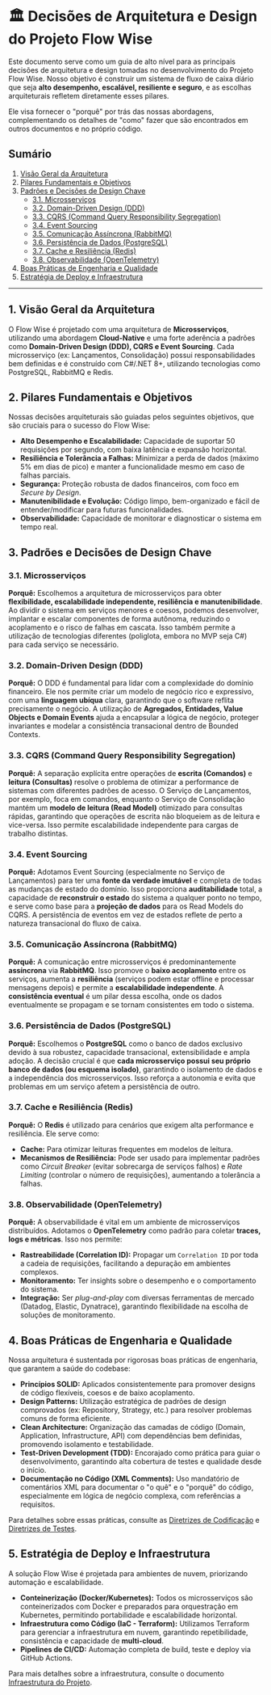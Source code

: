 # 🏛️ Decisões de Arquitetura e Design do Projeto Flow Wise

Este documento serve como um guia de alto nível para as principais decisões de arquitetura e design tomadas no desenvolvimento do Projeto Flow Wise. Nosso objetivo é construir um sistema de fluxo de caixa diário que seja **alto desempenho, escalável, resiliente e seguro**, e as escolhas arquiteturais refletem diretamente esses pilares.

Ele visa fornecer o "porquê" por trás das nossas abordagens, complementando os detalhes de "como" fazer que são encontrados em outros documentos e no próprio código.

## Sumário

1.  [Visão Geral da Arquitetura](#1-visão-geral-da-arquitetura)
2.  [Pilares Fundamentais e Objetivos](#2-pilares-fundamentais-e-objetivos)
3.  [Padrões e Decisões de Design Chave](#3-padrões-e-decisões-de-design-chave)
    * [3.1. Microsserviços](#31-microsserviços)
    * [3.2. Domain-Driven Design (DDD)](#32-domain-driven-design-ddd)
    * [3.3. CQRS (Command Query Responsibility Segregation)](#33-cqrs-command-query-responsibility-segregation)
    * [3.4. Event Sourcing](#34-event-sourcing)
    * [3.5. Comunicação Assíncrona (RabbitMQ)](#35-comunicação-assíncrona-rabbitmq)
    * [3.6. Persistência de Dados (PostgreSQL)](#36-persistência-de-dados-postgresql)
    * [3.7. Cache e Resiliência (Redis)](#37-cache-e-resiliência-redis)
    * [3.8. Observabilidade (OpenTelemetry)](#38-observabilidade-opentelemetry)
4.  [Boas Práticas de Engenharia e Qualidade](#4-boas-práticas-de-engenharia-e-qualidade)
5.  [Estratégia de Deploy e Infraestrutura](#5-estratégia-de-deploy-e-infraestrutura)

---

## 1. Visão Geral da Arquitetura

O Flow Wise é projetado com uma arquitetura de **Microsserviços**, utilizando uma abordagem **Cloud-Native** e uma forte aderência a padrões como **Domain-Driven Design (DDD), CQRS e Event Sourcing**. Cada microsserviço (ex: Lançamentos, Consolidação) possui responsabilidades bem definidas e é construído com C#/.NET 8+, utilizando tecnologias como PostgreSQL, RabbitMQ e Redis.

## 2. Pilares Fundamentais e Objetivos

Nossas decisões arquiteturais são guiadas pelos seguintes objetivos, que são cruciais para o sucesso do Flow Wise:

* **Alto Desempenho e Escalabilidade:** Capacidade de suportar 50 requisições por segundo, com baixa latência e expansão horizontal.
* **Resiliência e Tolerância a Falhas:** Minimizar a perda de dados (máximo 5% em dias de pico) e manter a funcionalidade mesmo em caso de falhas parciais.
* **Segurança:** Proteção robusta de dados financeiros, com foco em *Secure by Design*.
* **Manutenibilidade e Evolução:** Código limpo, bem-organizado e fácil de entender/modificar para futuras funcionalidades.
* **Observabilidade:** Capacidade de monitorar e diagnosticar o sistema em tempo real.

## 3. Padrões e Decisões de Design Chave

### 3.1. Microsserviços

**Porquê:** Escolhemos a arquitetura de microsserviços para obter **flexibilidade, escalabilidade independente, resiliência e manutenibilidade**. Ao dividir o sistema em serviços menores e coesos, podemos desenvolver, implantar e escalar componentes de forma autônoma, reduzindo o acoplamento e o risco de falhas em cascata. Isso também permite a utilização de tecnologias diferentes (poliglota, embora no MVP seja C#) para cada serviço se necessário.

### 3.2. Domain-Driven Design (DDD)

**Porquê:** O DDD é fundamental para lidar com a complexidade do domínio financeiro. Ele nos permite criar um modelo de negócio rico e expressivo, com uma **linguagem ubíqua** clara, garantindo que o software reflita precisamente o negócio. A utilização de **Agregados, Entidades, Value Objects e Domain Events** ajuda a encapsular a lógica de negócio, proteger invariantes e modelar a consistência transacional dentro de Bounded Contexts.

### 3.3. CQRS (Command Query Responsibility Segregation)

**Porquê:** A separação explícita entre operações de **escrita (Comandos)** e **leitura (Consultas)** resolve o problema de otimizar a performance de sistemas com diferentes padrões de acesso. O Serviço de Lançamentos, por exemplo, foca em comandos, enquanto o Serviço de Consolidação mantém um **modelo de leitura (Read Model)** otimizado para consultas rápidas, garantindo que operações de escrita não bloqueiem as de leitura e vice-versa. Isso permite escalabilidade independente para cargas de trabalho distintas.

### 3.4. Event Sourcing

**Porquê:** Adotamos Event Sourcing (especialmente no Serviço de Lançamentos) para ter uma **fonte da verdade imutável** e completa de todas as mudanças de estado do domínio. Isso proporciona **auditabilidade** total, a capacidade de **reconstruir o estado** do sistema a qualquer ponto no tempo, e serve como base para a **projeção de dados** para os Read Models do CQRS. A persistência de eventos em vez de estados reflete de perto a natureza transacional do fluxo de caixa.

### 3.5. Comunicação Assíncrona (RabbitMQ)

**Porquê:** A comunicação entre microsserviços é predominantemente **assíncrona** via **RabbitMQ**. Isso promove o **baixo acoplamento** entre os serviços, aumenta a **resiliência** (serviços podem estar offline e processar mensagens depois) e permite a **escalabilidade independente**. A **consistência eventual** é um pilar dessa escolha, onde os dados eventualmente se propagam e se tornam consistentes em todo o sistema.

### 3.6. Persistência de Dados (PostgreSQL)

**Porquê:** Escolhemos o **PostgreSQL** como o banco de dados exclusivo devido à sua robustez, capacidade transacional, extensibilidade e ampla adoção. A decisão crucial é que **cada microsserviço possui seu próprio banco de dados (ou esquema isolado)**, garantindo o isolamento de dados e a independência dos microsserviços. Isso reforça a autonomia e evita que problemas em um serviço afetem a persistência de outro.

### 3.7. Cache e Resiliência (Redis)

**Porquê:** O **Redis** é utilizado para cenários que exigem alta performance e resiliência. Ele serve como:
* **Cache:** Para otimizar leituras frequentes em modelos de leitura.
* **Mecanismos de Resiliência:** Pode ser usado para implementar padrões como *Circuit Breaker* (evitar sobrecarga de serviços falhos) e *Rate Limiting* (controlar o número de requisições), aumentando a tolerância a falhas.

### 3.8. Observabilidade (OpenTelemetry)

**Porquê:** A observabilidade é vital em um ambiente de microsserviços distribuídos. Adotamos o **OpenTelemetry** como padrão para coletar **traces, logs e métricas**. Isso nos permite:
* **Rastreabilidade (Correlation ID):** Propagar um `Correlation ID` por toda a cadeia de requisições, facilitando a depuração em ambientes complexos.
* **Monitoramento:** Ter insights sobre o desempenho e o comportamento do sistema.
* **Integração:** Ser *plug-and-play* com diversas ferramentas de mercado (Datadog, Elastic, Dynatrace), garantindo flexibilidade na escolha de soluções de monitoramento.

## 4. Boas Práticas de Engenharia e Qualidade

Nossa arquitetura é sustentada por rigorosas boas práticas de engenharia, que garantem a saúde do codebase:

* **Princípios SOLID:** Aplicados consistentemente para promover designs de código flexíveis, coesos e de baixo acoplamento.
* **Design Patterns:** Utilização estratégica de padrões de design comprovados (ex: Repository, Strategy, etc.) para resolver problemas comuns de forma eficiente.
* **Clean Architecture:** Organização das camadas de código (Domain, Application, Infrastructure, API) com dependências bem definidas, promovendo isolamento e testabilidade.
* **Test-Driven Development (TDD):** Encorajado como prática para guiar o desenvolvimento, garantindo alta cobertura de testes e qualidade desde o início.
* **Documentação no Código (XML Comments):** Uso mandatório de comentários XML para documentar o "o quê" e o "porquê" do código, especialmente em lógica de negócio complexa, com referências a requisitos.

Para detalhes sobre essas práticas, consulte as [Diretrizes de Codificação](/standards/CODING_GUIDELINES.md) e [Diretrizes de Testes](/standards/TESTING_GUIDELINES.md).

## 5. Estratégia de Deploy e Infraestrutura

A solução Flow Wise é projetada para ambientes de nuvem, priorizando automação e escalabilidade.

* **Conteinerização (Docker/Kubernetes):** Todos os microsserviços são conteinerizados com Docker e preparados para orquestração em Kubernetes, permitindo portabilidade e escalabilidade horizontal.
* **Infraestrutura como Código (IaC - Terraform):** Utilizamos Terraform para gerenciar a infraestrutura em nuvem, garantindo repetibilidade, consistência e capacidade de **multi-cloud**.
* **Pipelines de CI/CD:** Automação completa de build, teste e deploy via GitHub Actions.

Para mais detalhes sobre a infraestrutura, consulte o documento [Infraestrutura do Projeto](/standards/INFRASTRUCTURE.md).